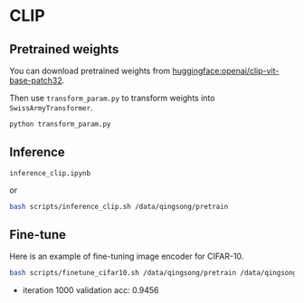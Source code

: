 # CLIP

## Pretrained weights

You can download pretrained weights from [huggingface:openai/clip-vit-base-patch32](https://huggingface.co/openai/clip-vit-base-patch32).

Then use `transform_param.py` to transform weights into `SwissArmyTransformer`.

```bash
python transform_param.py
```

## Inference

`inference_clip.ipynb`

or

```bash
bash scripts/inference_clip.sh /data/qingsong/pretrain
```

## Fine-tune

Here is an example of fine-tuning image encoder for CIFAR-10.

```bash
bash scripts/finetune_cifar10.sh /data/qingsong/pretrain /data/qingsong/dataset
```

* iteration 1000 validation acc: 0.9456